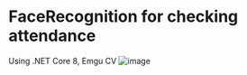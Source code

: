# FaceRecognition for checking attendance 
Using .NET Core 8, Emgu CV
![image](https://github.com/baoxelo/FaceRecognition/assets/132845642/49d6e773-beb3-4f7f-a971-76a00598271e)


